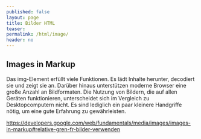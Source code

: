 ```yaml
---
published: false
layout: page
title: Bilder HTML
teaser: 
permalink: /html/image/
header: no
---
```




## Images in Markup

Das img-Element erfüllt viele Funktionen. Es lädt Inhalte herunter, decodiert sie und zeigt sie an. Darüber hinaus unterstützen moderne Browser eine große Anzahl an Bildformaten. Die Nutzung von Bildern, die auf allen Geräten funktionieren, unterscheidet sich im Vergleich zu Desktopcomputern nicht. Es sind lediglich ein paar kleinere Handgriffe nötig, um eine gute Erfahrung zu gewährleisten.

<https://developers.google.com/web/fundamentals/media/images/images-in-markup#relative-gren-fr-bilder-verwenden>